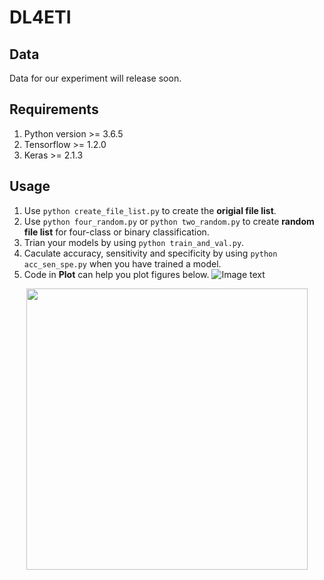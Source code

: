 # DL4ETI
## Data
Data for our experiment will release soon.

## Requirements
1. Python version >= 3.6.5
2. Tensorflow >= 1.2.0
3. Keras >= 2.1.3  

## Usage
1. Use `python create_file_list.py` to create the __origial file list__.
2. Use `python four_random.py` or `python two_random.py` to create __random file list__ for four-class or binary classification.
3. Trian your models by using `python train_and_val.py`.
4. Caculate accuracy, sensitivity and specificity by using `python acc_sen_spe.py` when you have trained a model. 
5. Code in __Plot__ can help you plot figures below.
![Image text](https://github.com/ssea-lab/DL4ETI/blob/master/readme_img/CM.png)  
<div align='center'><img width="450" height="450" src="https://github.com/ssea-lab/DL4ETI/blob/master/readme_img/ROC.png"/></div>
